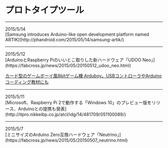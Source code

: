 # プロトタイプツール
<hr>
2015/5/14<br>
[Samsung introduces Arduino-like open development platform named ARTIK](http://phandroid.com/2015/05/14/samsung-artik/)
<hr>
2015/5/12<br>
[ArduinoとRaspberry Piのいいとこ取りした新ハードウェア「UDOO Neo」](https://fabcross.jp/news/2015/05/20150512_udoo_neo.html)

[カード型のゲームボーイ風8bitゲーム機 Arduboy。USBコントローラやArduinoコーディング教材にも](http://japanese.engadget.com/2015/05/12/8bit-arduboy-usb-arduino/)
<hr>
2015/5/11<br>
[Microsoft、Raspberry Pi 2で動作する「Windows 10」のプレビュー版をリリース、Arduinoとの提携も発表](http://itpro.nikkeibp.co.jp/atcl/idg/14/481709/051100089/)
<hr>
2015/5/7<br>
[ミニサイズのArduino Zero互換ハードウェア「Neutrino」](https://fabcross.jp/news/2015/05/20150507_neutrino.html)
